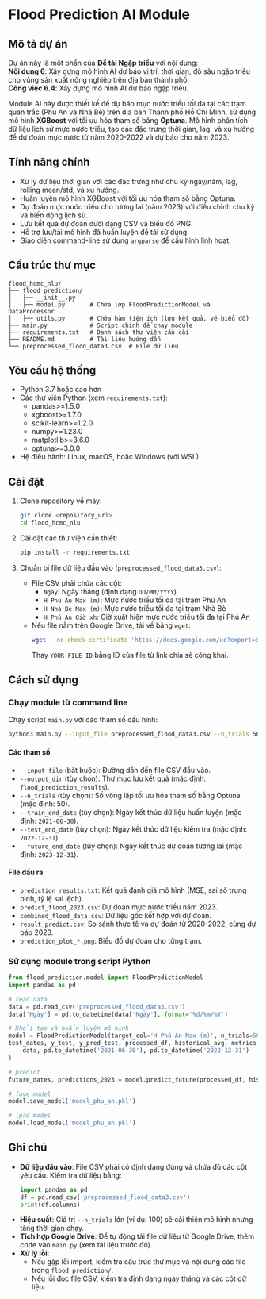 # Flood Prediction AI Module

## Mô tả dự án

Dự án này là một phần của **Đề tài Ngập triều** với nội dung:  
**Nội dung 6**: Xây dựng mô hình AI dự báo vị trí, thời gian, độ sâu ngập triều cho vùng sản xuất nông nghiệp trên địa bàn thành phố.  
**Công việc 6.4**: Xây dựng mô hình AI dự báo ngập triều.  

Module AI này được thiết kế để dự báo mực nước triều tối đa tại các trạm quan trắc (Phú An và Nhà Bè) trên địa bàn Thành phố Hồ Chí Minh, sử dụng mô hình **XGBoost** với tối ưu hóa tham số bằng **Optuna**. Mô hình phân tích dữ liệu lịch sử mực nước triều, tạo các đặc trưng thời gian, lag, và xu hướng để dự đoán mực nước từ năm 2020-2022 và dự báo cho năm 2023.

## Tính năng chính
- Xử lý dữ liệu thời gian với các đặc trưng như chu kỳ ngày/năm, lag, rolling mean/std, và xu hướng.
- Huấn luyện mô hình XGBoost với tối ưu hóa tham số bằng Optuna.
- Dự đoán mực nước triều cho tương lai (năm 2023) với điều chỉnh chu kỳ và biến động lịch sử.
- Lưu kết quả dự đoán dưới dạng CSV và biểu đồ PNG.
- Hỗ trợ lưu/tải mô hình đã huấn luyện để tái sử dụng.
- Giao diện command-line sử dụng `argparse` để cấu hình linh hoạt.

## Cấu trúc thư mục
```
flood_hcmc_nlu/
├── flood_prediction/
│   ├── __init__.py
│   ├── model.py       # Chứa lớp FloodPredictionModel và DataProcessor
│   ├── utils.py       # Chứa hàm tiện ích (lưu kết quả, vẽ biểu đồ)
├── main.py            # Script chính để chạy module
├── requirements.txt   # Danh sách thư viện cần cài
├── README.md          # Tài liệu hướng dẫn
└── preprocessed_flood_data3.csv  # File dữ liệu 
```

## Yêu cầu hệ thống
- Python 3.7 hoặc cao hơn
- Các thư viện Python (xem `requirements.txt`):
  - pandas>=1.5.0
  - xgboost>=1.7.0
  - scikit-learn>=1.2.0
  - numpy>=1.23.0
  - matplotlib>=3.6.0
  - optuna>=3.0.0
- Hệ điều hành: Linux, macOS, hoặc Windows (với WSL)

## Cài đặt
1. Clone repository về máy:
   ```bash
   git clone <repository_url>
   cd flood_hcmc_nlu
   ```

2. Cài đặt các thư viện cần thiết:
   ```bash
   pip install -r requirements.txt
   ```

3. Chuẩn bị file dữ liệu đầu vào (`preprocessed_flood_data3.csv`):
   - File CSV phải chứa các cột:
     - `Ngày`: Ngày tháng (định dạng `DD/MM/YYYY`)
     - `H Phú An Max (m)`: Mực nước triều tối đa tại trạm Phú An
     - `H Nhà Bè Max (m)`: Mực nước triều tối đa tại trạm Nhà Bè
     - `H Phú An Giờ xh`: Giờ xuất hiện mực nước triều tối đa tại Phú An
   - Nếu file nằm trên Google Drive, tải về bằng `wget`:
     ```bash
     wget --no-check-certificate 'https://docs.google.com/uc?export=download&id=YOUR_FILE_ID' -O preprocessed_flood_data3.csv
     ```
     Thay `YOUR_FILE_ID` bằng ID của file từ link chia sẻ công khai.

## Cách sử dụng
### Chạy module từ command line
Chạy script `main.py` với các tham số cấu hình:

```bash
python3 main.py --input_file preprocessed_flood_data3.csv --n_trials 50 --output_dir results --train_end_date 2021-06-30 --test_end_date 2022-12-31 --future_end_date 2023-12-31
```

#### Các tham số
- `--input_file` (bắt buộc): Đường dẫn đến file CSV đầu vào.
- `--output_dir` (tùy chọn): Thư mục lưu kết quả (mặc định: `flood_prediction_results`).
- `--n_trials` (tùy chọn): Số vòng lặp tối ưu hóa tham số bằng Optuna (mặc định: 50).
- `--train_end_date` (tùy chọn): Ngày kết thúc dữ liệu huấn luyện (mặc định: `2021-06-30`).
- `--test_end_date` (tùy chọn): Ngày kết thúc dữ liệu kiểm tra (mặc định: `2022-12-31`).
- `--future_end_date` (tùy chọn): Ngày kết thúc dự đoán tương lai (mặc định: `2023-12-31`).

#### File đầu ra
- `prediction_results.txt`: Kết quả đánh giá mô hình (MSE, sai số trung bình, tỷ lệ sai lệch).
- `predict_flood_2023.csv`: Dự đoán mực nước triều năm 2023.
- `combined_flood_data.csv`: Dữ liệu gốc kết hợp với dự đoán.
- `result_predict.csv`: So sánh thực tế và dự đoán từ 2020-2022, cùng dự báo 2023.
- `prediction_plot_*.png`: Biểu đồ dự đoán cho từng trạm.

### Sử dụng module trong script Python
```python
from flood_prediction.model import FloodPredictionModel
import pandas as pd

# read data
data = pd.read_csv('preprocessed_flood_data3.csv')
data['Ngày'] = pd.to_datetime(data['Ngày'], format='%d/%m/%Y')

# Khởi tạo và huấn luyện mô hình
model = FloodPredictionModel(target_col='H Phú An Max (m)', n_trials=50)
test_dates, y_test, y_pred_test, processed_df, historical_avg, metrics = model.train(
    data, pd.to_datetime('2021-06-30'), pd.to_datetime('2022-12-31')
)

# predict
future_dates, predictions_2023 = model.predict_future(processed_df, historical_avg, '2023-12-31')

# fave model
model.save_model('model_phu_an.pkl')

# lpad model
model.load_model('model_phu_an.pkl')
```

## Ghi chú
- **Dữ liệu đầu vào**: File CSV phải có định dạng đúng và chứa đủ các cột yêu cầu. Kiểm tra dữ liệu bằng:
  ```python
  import pandas as pd
  df = pd.read_csv('preprocessed_flood_data3.csv')
  print(df.columns)
  ```
- **Hiệu suất**: Giá trị `--n_trials` lớn (ví dụ: 100) sẽ cải thiện mô hình nhưng tăng thời gian chạy.
- **Tích hợp Google Drive**: Để tự động tải file dữ liệu từ Google Drive, thêm code vào `main.py` (xem tài liệu trước đó).
- **Xử lý lỗi**:
  - Nếu gặp lỗi import, kiểm tra cấu trúc thư mục và nội dung các file trong `flood_prediction/`.
  - Nếu lỗi đọc file CSV, kiểm tra định dạng ngày tháng và các cột dữ liệu.


